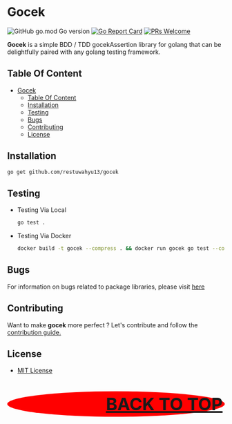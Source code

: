 # Gocek

![GitHub go.mod Go version](https://img.shields.io/github/go-mod/go-version/restuwahyu13/gocek?style=flat)
[![Go Report Card](https://goreportcard.com/badge/github.com/restuwahyu13/gocek)](https://goreportcard.com/report/github.com/restuwahyu13/gocek)
[![PRs Welcome](https://img.shields.io/badge/PRs-welcome-brightgreen.svg?style=flat-square)](https://github.com/restuwahyu13/gocek/blob/master/CONTRIBUTING.md)


**Gocek** is a simple BDD / TDD gocekAssertion library for golang that can be delightfully paired with any golang testing framework.


## Table Of Content

- [Gocek](#gocek)
  - [Table Of Content](#table-of-content)
  - [Installation](#installation)
  - [Testing](#testing)
  - [Bugs](#bugs)
  - [Contributing](#contributing)
  - [License](#license)

## Installation

```bash
go get github.com/restuwahyu13/gocek
```

## Testing

- Testing Via Local

  ```sh
  go test .
  ```

- Testing Via Docker

  ```sh
  docker build -t gocek --compress . && docker run gocek go test --cover -v --failfast .
  ```

## Bugs

For information on bugs related to package libraries, please visit [here](https://github.com/restuwahyu13/gocek/issues)

## Contributing

Want to make **gocek** more perfect ? Let's contribute and follow the
[contribution guide.](https://github.com/restuwahyu13/gocek/blob/main/CONTRIBUTING.md)

## License

- [MIT License](https://github.com/restuwahyu13/gocek/blob/master/LICENSE.md)

<p align="right" style="padding: 5px; border-radius: 100%; background-color: red; font-size: 2.5rem;">
  <b><a href="#gocek">BACK TO TOP</a></b>
</p>
